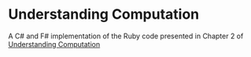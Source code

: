 # Understanding Computation

A C# and F# implementation of the Ruby code presented in Chapter 2 of 
[Understanding Computation][understanding-computation]




[understanding-computation]: https://www.amazon.co.uk/Understanding-Computation-Machines-Impossible-Programs/dp/1449329276/ref=sr_1_1
